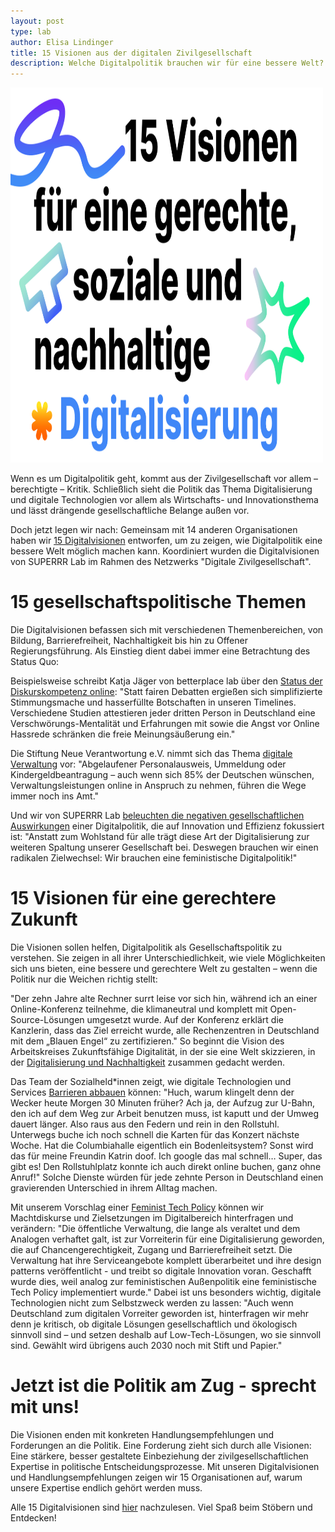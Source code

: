 ```yaml
---
layout: post
type: lab
author: Elisa Lindinger
title: 15 Visionen aus der digitalen Zivilgesellschaft
description: Welche Digitalpolitik brauchen wir für eine bessere Welt?
---
```

<img src="/assets/img/blog/15Visionen.png" alt="15 Visionen für eine gerechte, soziale und nachhaltige Digitalisierung" width="500" height="600">


<p>
Wenn es um Digitalpolitik geht, kommt aus der Zivilgesellschaft vor allem – berechtigte – Kritik. Schließlich sieht die Politik das Thema Digitalisierung und digitale Technologien vor allem als Wirtschafts- und Innovationsthema und lässt drängende gesellschaftliche Belange außen vor.
</p>
<p>
Doch jetzt legen wir nach: Gemeinsam mit 14 anderen Organisationen haben wir <a href="https://digitalezivilgesellschaft.org/digitalvisionen">15 Digitalvisionen</a> entworfen, um zu zeigen, wie Digitalpolitik eine bessere Welt möglich machen kann. Koordiniert wurden die Digitalvisionen von SUPERRR Lab im Rahmen des Netzwerks "Digitale Zivilgesellschaft".
</p>

<h1>15 gesellschafts&shy;politische Themen</h1>

<p>
Die Digitalvisionen befassen sich mit verschiedenen Themenbereichen, von Bildung, Barrierefreiheit, Nachhaltigkeit bis hin zu Offener Regierungsführung. Als Einstieg dient dabei immer eine Betrachtung des Status Quo:
</p>
<p>
Beispielsweise schreibt Katja Jäger von betterplace lab über den <a href="https://digitalezivilgesellschaft.org/digitalvisionen/diskurskompetenz/">Status der Diskurskompetenz online</a>: "Statt fairen Debatten ergießen sich simplifizierte Stimmungsmache und hasserfüllte Botschaften in unseren Timelines. Verschiedene Studien attestieren jeder dritten Person in Deutschland eine Verschwörungs-Mentalität und Erfahrungen mit sowie die Angst vor Online Hassrede schränken die freie Meinungsäußerung ein."
</p>

<p>
Die Stiftung Neue Verantwortung e.V. nimmt sich das Thema <a href="https://digitalezivilgesellschaft.org/digitalvisionen/open-e-government/">digitale Verwaltung</a> vor: "Abgelaufener Personalausweis, Ummeldung oder Kindergeldbeantragung – auch wenn sich 85% der Deutschen wünschen, Verwaltungsleistungen online in Anspruch zu nehmen, führen die Wege immer noch ins Amt."
</p>

<p>
Und wir von SUPERRR Lab <a href="https://digitalezivilgesellschaft.org/digitalvisionen/feministische-digitalpolitik/">beleuchten die negativen gesellschaftlichen Auswirkungen</a> einer Digitalpolitik, die auf Innovation und Effizienz fokussiert ist: "Anstatt zum Wohlstand für alle trägt diese Art der Digitalisierung zur weiteren Spaltung unserer Gesellschaft bei. Deswegen brauchen wir einen radikalen Zielwechsel: Wir brauchen eine feministische Digitalpolitik!"

<h1>15 Visionen für eine gerechtere Zukunft</h1>

<p>
Die Visionen sollen helfen, Digitalpolitik als Gesellschaftspolitik zu verstehen. Sie zeigen in all ihrer Unterschiedlichkeit, wie viele Möglichkeiten sich uns bieten, eine bessere und gerechtere Welt zu gestalten – wenn die Politik nur die Weichen richtig stellt:
</p>
  
<p>
"Der zehn Jahre alte Rechner surrt leise vor sich hin, während ich an einer Online-Konferenz teilnehme, die klimaneutral und komplett mit Open-Source-Lösungen umgesetzt wurde. Auf der Konferenz erklärt die Kanzlerin, dass das Ziel erreicht wurde, alle Rechenzentren in Deutschland mit dem „Blauen Engel“ zu zertifizieren." So beginnt die Vision des Arbeitskreises Zukunftsfähige Digitalität, in der sie eine Welt skizzieren, in der <a href="https://digitalezivilgesellschaft.org/digitalvisionen/digital-zukunftsfaehig/">Digitalisierung und Nachhaltigkeit</a> zusammen gedacht werden.
</p>
<p>
Das Team der Sozialheld*innen zeigt, wie digitale Technologien und Services <a href="https://digitalezivilgesellschaft.org/digitalvisionen/digitalisierung-barrierefrei/">Barrieren abbauen</a> können: "Huch, warum klingelt denn der Wecker heute Morgen 30 Minuten früher? Ach ja, der Aufzug zur U-Bahn, den ich auf dem Weg zur Arbeit benutzen muss, ist kaputt und der Umweg dauert länger. Also raus aus den Federn und rein in den Rollstuhl. Unterwegs buche ich noch schnell die Karten für das Konzert nächste Woche. Hat die Columbiahalle eigentlich ein Bodenleitsystem? Sonst wird das für meine Freundin Katrin doof. Ich google das mal schnell… Super, das gibt es! Den Rollstuhlplatz konnte ich auch direkt online buchen, ganz ohne Anruf!" Solche Dienste würden für jede zehnte Person in Deutschland einen gravierenden Unterschied in ihrem Alltag machen.
</p>
<p>
Mit unserem Vorschlag einer <a href="https://superrr.net/project/feminist-tech-policy/">Feminist Tech Policy</a> können wir Machtdiskurse und Zielsetzungen im Digitalbereich hinterfragen und verändern: "Die öffentliche Verwaltung, die lange als veraltet und dem Analogen verhaftet galt, ist zur Vorreiterin für eine Digitalisierung geworden, die auf Chancengerechtigkeit, Zugang und Barrierefreiheit setzt. Die Verwaltung hat ihre Serviceangebote komplett überarbeitet und ihre design patterns veröffentlicht - und treibt so digitale Innovation voran. Geschafft wurde dies, weil analog zur feministischen Außenpolitik eine feministische Tech Policy implementiert wurde." Dabei ist uns besonders wichtig, digitale Technologien nicht zum Selbstzweck werden zu lassen: "Auch wenn Deutschland zum digitalen Vorreiter geworden ist, hinterfragen wir mehr denn je kritisch, ob digitale Lösungen gesellschaftlich und ökologisch sinnvoll sind – und setzen deshalb auf Low-Tech-Lösungen, wo sie sinnvoll sind. Gewählt wird übrigens auch 2030 noch mit Stift und Papier."
</p>

<h1>Jetzt ist die Politik am Zug - sprecht mit uns!</h1>

<p>
Die Visionen enden mit konkreten Handlungsempfehlungen und Forderungen an die Politik. Eine Forderung zieht sich durch alle Visionen: Eine stärkere, besser gestaltete Einbeziehung der zivilgesellschaftlichen Expertise in politische Entscheidungsprozesse. Mit unseren Digitalvisionen und Handlungsempfehlungen zeigen wir 15 Organisationen auf, warum unsere Expertise endlich gehört werden muss.
</p>
<p>
Alle 15 Digitalvisionen sind <a href="https://digitalezivilgesellschaft.org/digitalvisionen/">hier</a> nachzulesen. Viel Spaß beim Stöbern und Entdecken!
</p>
